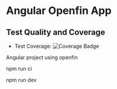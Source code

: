 # Angular Openfin App

## Test Quality and Coverage

- Test Coverage: ![Coverage Badge](https://img.shields.io/badge/coverage-75.00%25-brightgreen) <!-- Replace <COVERAGE_BADGE_URL> with the actual coverage badge URL -->

Angular project using openfin

npm run ci

npm run dev
